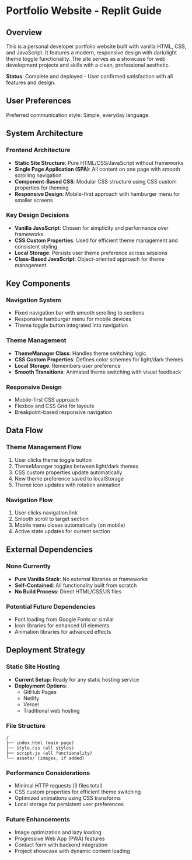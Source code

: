 # Portfolio Website - Replit Guide

## Overview

This is a personal developer portfolio website built with vanilla HTML, CSS, and JavaScript. It features a modern, responsive design with dark/light theme toggle functionality. The site serves as a showcase for web development projects and skills with a clean, professional aesthetic.

**Status**: Complete and deployed - User confirmed satisfaction with all features and design.

## User Preferences

Preferred communication style: Simple, everyday language.

## System Architecture

### Frontend Architecture
- **Static Site Structure**: Pure HTML/CSS/JavaScript without frameworks
- **Single Page Application (SPA)**: All content on one page with smooth scrolling navigation
- **Component-Based CSS**: Modular CSS structure using CSS custom properties for theming
- **Responsive Design**: Mobile-first approach with hamburger menu for smaller screens

### Key Design Decisions
- **Vanilla JavaScript**: Chosen for simplicity and performance over frameworks
- **CSS Custom Properties**: Used for efficient theme management and consistent styling
- **Local Storage**: Persists user theme preference across sessions
- **Class-Based JavaScript**: Object-oriented approach for theme management

## Key Components

### Navigation System
- Fixed navigation bar with smooth scrolling to sections
- Responsive hamburger menu for mobile devices
- Theme toggle button integrated into navigation

### Theme Management
- **ThemeManager Class**: Handles theme switching logic
- **CSS Custom Properties**: Defines color schemes for light/dark themes
- **Local Storage**: Remembers user preference
- **Smooth Transitions**: Animated theme switching with visual feedback

### Responsive Design
- Mobile-first CSS approach
- Flexbox and CSS Grid for layouts
- Breakpoint-based responsive navigation

## Data Flow

### Theme Management Flow
1. User clicks theme toggle button
2. ThemeManager toggles between light/dark themes
3. CSS custom properties update automatically
4. New theme preference saved to localStorage
5. Theme icon updates with rotation animation

### Navigation Flow
1. User clicks navigation link
2. Smooth scroll to target section
3. Mobile menu closes automatically (on mobile)
4. Active state updates for current section

## External Dependencies

### None Currently
- **Pure Vanilla Stack**: No external libraries or frameworks
- **Self-Contained**: All functionality built from scratch
- **No Build Process**: Direct HTML/CSS/JS files

### Potential Future Dependencies
- Font loading from Google Fonts or similar
- Icon libraries for enhanced UI elements
- Animation libraries for advanced effects

## Deployment Strategy

### Static Site Hosting
- **Current Setup**: Ready for any static hosting service
- **Deployment Options**: 
  - GitHub Pages
  - Netlify
  - Vercel
  - Traditional web hosting

### File Structure
```
/
├── index.html (main page)
├── style.css (all styles)
├── script.js (all functionality)
└── assets/ (images, if added)
```

### Performance Considerations
- Minimal HTTP requests (3 files total)
- CSS custom properties for efficient theme switching
- Optimized animations using CSS transforms
- Local storage for persistent user preferences

### Future Enhancements
- Image optimization and lazy loading
- Progressive Web App (PWA) features
- Contact form with backend integration
- Project showcase with dynamic content loading